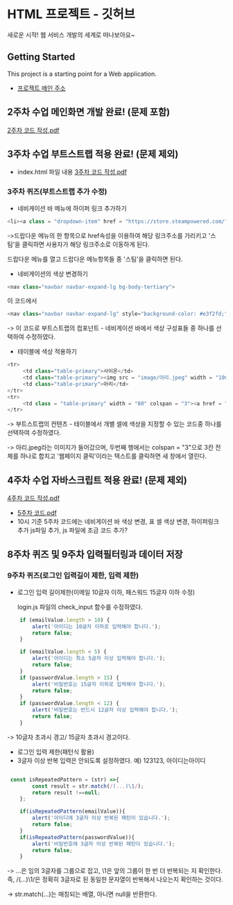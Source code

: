 # HTML 프로젝트 - 깃허브
새로운 시작! 웹 서비스 개발의 세계로 떠나보아요~
## Getting Started
This project is a starting point for a Web application.
- [프로젝트 메인 주소](https://github.com/본인아이디/WEB_MAIN)
## 2주차 수업 메인화면 개발 완료! (문제 포함)
[2주차 코드 작성.pdf](https://github.com/user-attachments/files/19970615/2.pdf)
## 3주차 수업 부트스트랩 적용 완료! (문제 제외)
- index.html 파일 내용
[3주차 코드 작성.pdf](https://github.com/user-attachments/files/19970660/3.pdf)
### 3주차 퀴즈(부트스트랩 추가 수정)

- 네비게이션 바 메뉴에 하이퍼 링크 추가하기
```javascript
<li><a class = "dropdown-item" href = "https://store.steampowered.com/">스팀</a></li>
```
->드랍다운 메뉴의 한 항목으로 href속성을 이용하여 해당 링크주소를 가리키고 '스팀'을 클릭하면 사용자가 해당 링크주소로 이동하게 된다.

  드랍다운 메뉴를 열고 드랍다운 메뉴항목들 중 '스팀'을 클릭하면 된다.


- 네비게이션의 색상 변경하기
  
```javascript
<nav class="navbar navbar-expand-lg bg-body-tertiary">
```
이 코드에서
```javascript
<nav class="navbar navbar-expand-lg" style="background-color: #e3f2fd;" data-bs-theme="light">
```

-> 이 코드로 부트스트랩의 컴포넌트 - 네비게이션 바에서 색상 구성표들 중 하나를 선택하여 수정하였다.

- 테이블에 색상 적용하기
```javascript
<tr>
     <td class="table-primary">사이온</td>
     <td class="table-primary"><img src = "image/아리.jpeg" width = "100" height = "50"></td>
     <td class="table-primary">아리</td>
</tr>
<tr>
     <td class = "table-primary" width = "80" colspan = "3"><a href = "https://store.steampowered.com/" target = "_blank">웹페이지 클릭</a></td>
</tr>
```
-> 부트스트랩의 컨텐츠 - 테이블에서 개별 셀에 색상을 지정할 수 있는 코드중 하나를 선택하여 수정하였다. 

-> 아리.jpeg라는 이미지가 들어갔으며, 두번째 행에서는 colspan = "3"으로 3칸 전체를 하나로 합치고 '웹페이지 클릭'이라는 텍스트를 클릭하면 새 창에서 열린다.


## 4주차 수업 자바스크립트 적용 완료! (문제 제외)
[4주차 코드 작성.pdf](https://github.com/user-attachments/files/19970844/4.pdf)
- [5주차 코드.pdf](https://github.com/user-attachments/files/19559759/5.pdf)
- 10시 기준 5주차 코드에는 네비게이션 바 색상 변경, 표 셀 색상 변경, 하이퍼링크 추가
js파일 추가, js 파일에 조금 코드 추가?
## 8주차 퀴즈 및 9주차 입력필터링과 데이터 저장
### 9주차 퀴즈(로그인 입력길이 제한, 입력 제한)
- 로그인 입력 길이제한(이메일 10글자 이하, 패스워드 15글자 이하 수정)

  login.js 파일의 check_input 함수를 수정하였다.
```javascript
    if (emailValue.length > 10) {
        alert('아이디는 10글자 이하로 입력해야 합니다.');
        return false;
    }

    if (emailValue.length < 5) {
        alert('아이디는 최소 5글자 이상 입력해야 합니다.');
        return false;
    }
    if (passwordValue.length > 15) {
        alert('비밀번호는 15글자 이하로 입력해야 합니다.');
        return false;
    }
    if (passwordValue.length < 12) {
        alert('비밀번호는 반드시 12글자 이상 입력해야 합니다.');
        return false;
    }
```
-> 10글자 초과시 경고/ 15글자 초과시 경고이다.

- 로그인 입력 제한(패턴식 활용)
- 3글자 이상 반복 입력은 안되도록 설정하였다. 예) 123123, 아이디는아이디
```javascript

 const isRepeatedPattern = (str) =>{
        const result = str.match(/(...)\1/);
        return result !==null;
    };
```
```javascript
    if(isRepeatedPattern(emailValue)){
        alert('아이디에 3글자 이상 반복된 패턴이 있습니다.');
        return false;
    } 
    if(isRepeatedPattern(passwordValue)){
        alert('비밀번호에 3글자 이상 반복된 패턴이 있습니다.');
        return false;
    }
```
-> ...은 임의 3글자를 그룹으로 잡고, \1은 앞의 그룹이 한 번 더 반복되는 지 확인한다. 
즉, /(...)\1/은 정확히 3글자로 된 동일한 문자열이 반복해서 나오는지 확인하는 것이다.

-> str.match(...)는 매칭되는 배열, 아니면 null을 반환한다.
   

